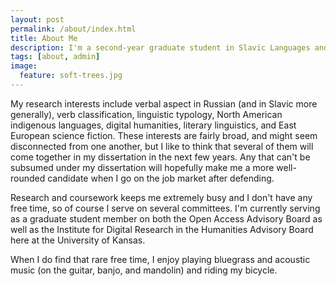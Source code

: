 ```yaml
---
layout: post
permalink: /about/index.html
title: About Me
description: I'm a second-year graduate student in Slavic Languages and Literatures at the University of Kansas interested in the functions that verbal aspect serves, in both the Slavic family of languages and more generally in the world's languages.
tags: [about, admin]
image:
  feature: soft-trees.jpg
---
```


My research interests include verbal aspect in Russian (and in Slavic more generally), verb
classification, linguistic typology, North American indigenous
languages, digital humanities, literary linguistics, and East European
science fiction. These interests are fairly broad, and might seem
disconnected from one another, but I like to think that several of
them will come together in my dissertation in the next few years. Any
that can't be subsumed under my dissertation will hopefully make me a
more well-rounded candidate when I go on the job market after
defending.

Research and coursework keeps me extremely busy and I don't have any
free time, so of course I serve on several committees. I'm currently serving as a graduate student member on
both the Open Access Advisory Board as well as the Institute for
Digital Research in the Humanities Advisory Board here at the University of Kansas.

When I do find that rare free time, I enjoy playing bluegrass
and acoustic music (on the guitar, banjo, and mandolin) and riding
my bicycle.
